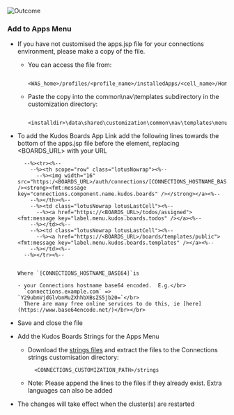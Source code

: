 ![Outcome](/assets/connections/apps-menu.png)


### Add to Apps Menu
- If you have not customised the apps.jsp file for your connections environment, please make a copy of the file.

    - You can access the file from:

            <WAS_home>/profiles/<profile_name>/installedApps/<cell_name>/Homepage.ear/homepage.war/nav/templates/menu

    - Paste the copy into the common\nav\templates subdirectory in the customization directory:

            <installdir>\data\shared\customization\common\nav\templates\menu\apps.jsp

- To add the Kudos Boards App Link add the following lines towards the bottom of the apps.jsp file before the </table> element, replacing <BOARDS_URL> with your URL

        --%><tr><%--
          --%><th scope="row" class="lotusNowrap"><%--
            --%><img width="16" src="https:/<BOARDS_URL>/auth/connections/[CONNECTIONS_HOSTNAME_BASE64]" /><strong><fmt:message key="connections.component.name.kudos.boards" /></strong></a><%--
          --%></th><%--
          --%><td class="lotusNowrap lotusLastCell"><%--
            --%><a href="https://<BOARDS_URL>/todos/assigned"><fmt:message key="label.menu.kudos.boards.todos" /></a><%--
          --%></td><%--
          --%><td class="lotusNowrap lotusLastCell"><%--
            --%><a href="https://<BOARDS_URL>/boards/templates/public"><fmt:message key="label.menu.kudos.boards.templates" /></a><%--
          --%></td><%--
        --%></tr><%--


      Where `[CONNECTIONS_HOSTNAME_BASE64]`is

      - your Connections hostname base64 encoded.  E.g.</br>
        `connections.example.com` => `Y29ubmVjdGlvbnMuZXhhbXBsZS5jb20=`</br>
        There are many free online services to do this, ie [here](https://www.base64encode.net/)</br></br>


- Save and close the file

- Add the Kudos Boards Strings for the Apps Menu
    - Download the [strings files](/assets/strings.zip) and extract the files to the Connections strings customisation directory:

            <CONNECTIONS_CUSTOMIZATION_PATH>/strings

    - Note: Please append the lines to the files if they already exist. Extra languages can also be added

- The changes will take effect when the cluster(s) are restarted
